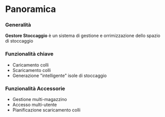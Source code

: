 # Panoramica

### Generalità

**Gestore Stoccaggio** è un sistema di gestione e orrimizzazione dello spazio di stoccaggio

### Funzionalità chiave

* Caricamento colli
* Scaricamento colli
* Generazione "intelligente" isole di stoccaggio

### Funzionalità Accessorie

* Gestione multi-magazzino
* Accesso multi-utente
* Pianificazione scaricamento colli

